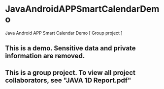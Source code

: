 # JavaAndroidAPPSmartCalendarDemo
Java Android APP Smart Calendar Demo [ Group project ]
## This is a demo. Sensitive data and private information are removed.
## This is a group project. To view all project collaborators, see "JAVA 1D Report.pdf"